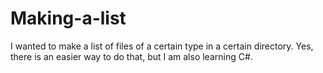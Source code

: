 # Making-a-list
I wanted to make a list of files of a certain type in a certain directory. Yes, there is an easier way to do that, but I am also learning C#.
